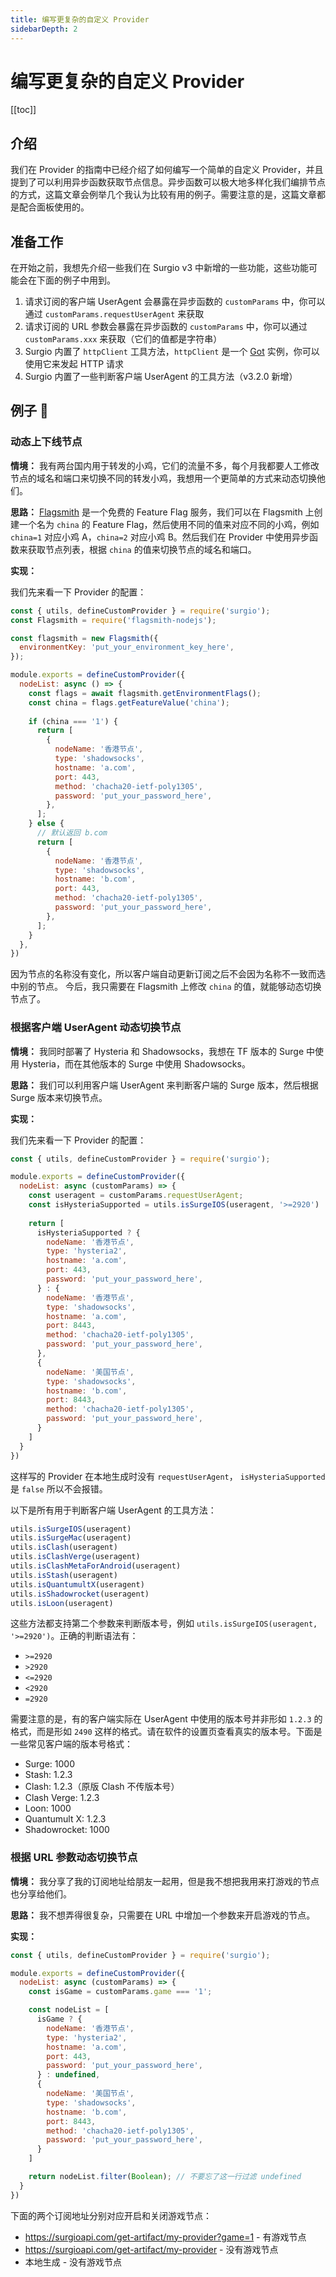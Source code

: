 ```yaml
---
title: 编写更复杂的自定义 Provider
sidebarDepth: 2
---
```


# 编写更复杂的自定义 Provider

[[toc]]

## 介绍

我们在 Provider 的指南中已经介绍了如何编写一个简单的自定义 Provider，并且提到了可以利用异步函数获取节点信息。异步函数可以极大地多样化我们编排节点的方式，这篇文章会例举几个我认为比较有用的例子。需要注意的是，这篇文章都是配合面板使用的。

## 准备工作

在开始之前，我想先介绍一些我们在 Surgio v3 中新增的一些功能，这些功能可能会在下面的例子中用到。

1. 请求订阅的客户端 UserAgent 会暴露在异步函数的 `customParams` 中，你可以通过 `customParams.requestUserAgent` 来获取
2. 请求订阅的 URL 参数会暴露在异步函数的 `customParams` 中，你可以通过 `customParams.xxx` 来获取（它们的值都是字符串）
3. Surgio 内置了 `httpClient` 工具方法，`httpClient` 是一个 [Got](https://github.com/sindresorhus/got) 实例，你可以使用它来发起 HTTP 请求
4. Surgio 内置了一些判断客户端 UserAgent 的工具方法（v3.2.0 新增）

## 例子 🌰

### 动态上下线节点

**情境：** 我有两台国内用于转发的小鸡，它们的流量不多，每个月我都要人工修改节点的域名和端口来切换不同的转发小鸡，我想用一个更简单的方式来动态切换他们。

**思路：** [Flagsmith](https://www.flagsmith.com/) 是一个免费的 Feature Flag 服务，我们可以在 Flagsmith 上创建一个名为 `china` 的 Feature Flag，然后使用不同的值来对应不同的小鸡，例如 `china=1` 对应小鸡 A，`china=2` 对应小鸡 B。然后我们在 Provider 中使用异步函数来获取节点列表，根据 `china` 的值来切换节点的域名和端口。

**实现：**

我们先来看一下 Provider 的配置：

```js
const { utils, defineCustomProvider } = require('surgio');
const Flagsmith = require('flagsmith-nodejs');

const flagsmith = new Flagsmith({
  environmentKey: 'put_your_environment_key_here',
});

module.exports = defineCustomProvider({
  nodeList: async () => {
    const flags = await flagsmith.getEnvironmentFlags();
    const china = flags.getFeatureValue('china');
    
    if (china === '1') {
      return [
        {
          nodeName: '香港节点',
          type: 'shadowsocks',
          hostname: 'a.com',
          port: 443,
          method: 'chacha20-ietf-poly1305',
          password: 'put_your_password_here',
        },
      ];
    } else {
      // 默认返回 b.com
      return [
        {
          nodeName: '香港节点',
          type: 'shadowsocks',
          hostname: 'b.com',
          port: 443,
          method: 'chacha20-ietf-poly1305',
          password: 'put_your_password_here',
        },
      ];
    }
  },
})
```

因为节点的名称没有变化，所以客户端自动更新订阅之后不会因为名称不一致而选中别的节点。 今后，我只需要在 Flagsmith 上修改 `china` 的值，就能够动态切换节点了。

### 根据客户端 UserAgent 动态切换节点

**情境：** 我同时部署了 Hysteria 和 Shadowsocks，我想在 TF 版本的 Surge 中使用 Hysteria，而在其他版本的 Surge 中使用 Shadowsocks。

**思路：** 我们可以利用客户端 UserAgent 来判断客户端的 Surge 版本，然后根据 Surge 版本来切换节点。

**实现：**

我们先来看一下 Provider 的配置：

```js
const { utils, defineCustomProvider } = require('surgio');

module.exports = defineCustomProvider({
  nodeList: async (customParams) => {
    const useragent = customParams.requestUserAgent;
    const isHysteriaSupported = utils.isSurgeIOS(useragent, '>=2920')
    
    return [
      isHysteriaSupported ? {
        nodeName: '香港节点',
        type: 'hysteria2',
        hostname: 'a.com',
        port: 443,
        password: 'put_your_password_here',
      } : {
        nodeName: '香港节点',
        type: 'shadowsocks',
        hostname: 'a.com',
        port: 8443,
        method: 'chacha20-ietf-poly1305',
        password: 'put_your_password_here',
      },
      {
        nodeName: '美国节点',
        type: 'shadowsocks',
        hostname: 'b.com',
        port: 8443,
        method: 'chacha20-ietf-poly1305',
        password: 'put_your_password_here',
      }
    ]
  }
})
```

这样写的 Provider 在本地生成时没有 `requestUserAgent`， `isHysteriaSupported` 是 `false` 所以不会报错。

以下是所有用于判断客户端 UserAgent 的工具方法：

```js
utils.isSurgeIOS(useragent)
utils.isSurgeMac(useragent)
utils.isClash(useragent)
utils.isClashVerge(useragent)
utils.isClashMetaForAndroid(useragent)
utils.isStash(useragent)
utils.isQuantumultX(useragent)
utils.isShadowrocket(useragent)
utils.isLoon(useragent)
```

这些方法都支持第二个参数来判断版本号，例如 `utils.isSurgeIOS(useragent, '>=2920')`。正确的判断语法有：

- `>=2920`
- `>2920`
- `<=2920`
- `<2920`
- `=2920`

需要注意的是，有的客户端实际在 UserAgent 中使用的版本号并非形如 `1.2.3` 的格式，而是形如 `2490` 这样的格式。请在软件的设置页查看真实的版本号。下面是一些常见客户端的版本号格式：

- Surge: 1000
- Stash: 1.2.3
- Clash: 1.2.3（原版 Clash 不传版本号）
- Clash Verge: 1.2.3
- Loon: 1000
- Quantumult X: 1.2.3
- Shadowrocket: 1000

### 根据 URL 参数动态切换节点

**情境：** 我分享了我的订阅地址给朋友一起用，但是我不想把我用来打游戏的节点也分享给他们。

**思路：** 我不想弄得很复杂，只需要在 URL 中增加一个参数来开启游戏的节点。

**实现：**

```js
const { utils, defineCustomProvider } = require('surgio');

module.exports = defineCustomProvider({
  nodeList: async (customParams) => {
    const isGame = customParams.game === '1';

    const nodeList = [
      isGame ? {
        nodeName: '香港节点',
        type: 'hysteria2',
        hostname: 'a.com',
        port: 443,
        password: 'put_your_password_here',
      } : undefined,
      {
        nodeName: '美国节点',
        type: 'shadowsocks',
        hostname: 'b.com',
        port: 8443,
        method: 'chacha20-ietf-poly1305',
        password: 'put_your_password_here',
      }
    ]

    return nodeList.filter(Boolean); // 不要忘了这一行过滤 undefined
  }
})
```

下面的两个订阅地址分别对应开启和关闭游戏节点：

- https://surgioapi.com/get-artifact/my-provider?game=1 - 有游戏节点
- https://surgioapi.com/get-artifact/my-provider - 没有游戏节点
- 本地生成 - 没有游戏节点
